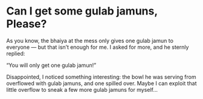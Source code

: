 # Can I get some gulab jamuns, Please?
As you know, the bhaiya at the mess only gives one gulab jamun to everyone — but that isn’t enough for me. I asked for more, and he sternly replied:

“You will only get one gulab jamun!”

Disappointed, I noticed something interesting: the bowl he was serving from overflowed with gulab jamuns, and one spilled over. Maybe I can exploit that little overflow to sneak a few more gulab jamuns for myself…